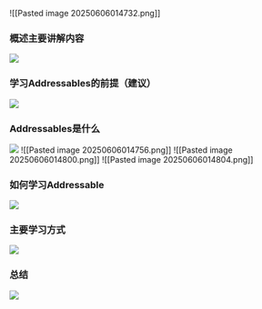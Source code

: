 ![[Pasted image 20250606014732.png]]
### 概述主要讲解内容
![](https://linwentao785293209.github.io/images/%E8%B5%84%E6%BA%90%E7%AE%A1%E7%90%86/Unity/03.Addressables/1.%E6%A6%82%E8%BF%B0/2.png)
### 学习Addressables的前提（建议）
![](https://linwentao785293209.github.io/images/%E8%B5%84%E6%BA%90%E7%AE%A1%E7%90%86/Unity/03.Addressables/1.%E6%A6%82%E8%BF%B0/3.png)

### Addressables是什么
![](https://linwentao785293209.github.io/images/%E8%B5%84%E6%BA%90%E7%AE%A1%E7%90%86/Unity/03.Addressables/1.%E6%A6%82%E8%BF%B0/4.png)
![[Pasted image 20250606014756.png]]
![[Pasted image 20250606014800.png]]
![[Pasted image 20250606014804.png]]

### 如何学习Addressable
![](https://linwentao785293209.github.io/images/%E8%B5%84%E6%BA%90%E7%AE%A1%E7%90%86/Unity/03.Addressables/1.%E6%A6%82%E8%BF%B0/8.png)

### 主要学习方式
![](https://linwentao785293209.github.io/images/%E8%B5%84%E6%BA%90%E7%AE%A1%E7%90%86/Unity/03.Addressables/1.%E6%A6%82%E8%BF%B0/9.png)

### 总结
![](https://linwentao785293209.github.io/images/%E8%B5%84%E6%BA%90%E7%AE%A1%E7%90%86/Unity/03.Addressables/1.%E6%A6%82%E8%BF%B0/10.png)